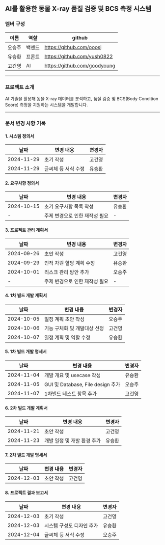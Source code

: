 ## AI를 활용한 동물 X-ray 품질 검증 및 BCS 측정 시스템

### 멤버 구성
|이름|역할|github|
|------|---|---|
|오승주|백엔드|https://github.com/ooosj|
|유승환|프론트|https://github.com/yush0822|
|고건영|AI|https://github.com/goodyoung|

---
### 프로젝트 소개
AI 기술을 활용해 동물 X-ray 데이터를 분석하고, 품질 검증 및 BCS(Body Condition Score) 측정을 지원하는 시스템을 개발합니다.

---

### 문서 변경 사항 기록

#### 1. **시스템 정의서**
| 날짜       | 변경 내용                        | 변경자   |
|------------|----------------------------------|----------|
| 2024-11-29 | 초기 작성                        | 고건영   |
| 2024-11-29 | 글씨체 등 서식 수정               | 유승환   |

#### 2. **요구사항 정의서**
| 날짜       | 변경 내용                        | 변경자   |
|------------|----------------------------------|----------|
| 2024-10-15 | 초기 요구사항 목록 작성           | 유승환   |
| -          | 주제 변경으로 인한 재작성 필요      |   -    |

#### 3. **프로젝트 관리 계획서**
| 날짜       | 변경 내용                        | 변경자   |
|------------|----------------------------------|----------|
| 2024-09-26 | 초안 작성                         | 고건영   |
| 2024-09-29 | 인적 자원 할당 계획 수정          | 유승환   |
| 2024-10-01 | 리스크 관리 방안 추가             | 오승주   |
| -          | 주제 변경으로 인한 재작성 필요      |   -    |

#### 4. **1차 빌드 개발 계획서**
| 날짜       | 변경 내용                        | 변경자   |
|------------|----------------------------------|----------|
| 2024-10-05 | 일정 계획 초안 작성               | 오승주   |
| 2024-10-06 | 기능 구체화 및 개발대상 선정       | 고건영   |
| 2024-10-07 | 일정 계획 및 역할 수정            | 유승환   |

#### 5. **1차 빌드 개발 명세서**
| 날짜       | 변경 내용                        | 변경자   |
|------------|----------------------------------|----------|
| 2024-11-04 | 개발 개요 및 usecase 작성         | 유승환   |
| 2024-11-05 | GUI 및 Database, File design 추가 | 오승주   |
| 2024-11-07 | 1차빌드 테스트 항목 추가           | 고건영   |

#### 6. **2차 빌드 개발 계획서**
| 날짜       | 변경 내용                        | 변경자   |
|------------|----------------------------------|----------|
| 2024-11-21 | 초안 작성                        | 고건영   |
| 2024-11-23 | 개발 일정 및 개발 환경 추가         | 유승환   |

#### 7. **2차 빌드 개발 명세서**
| 날짜       | 변경 내용                        | 변경자   |
|------------|----------------------------------|----------|
| 2024-12-03 | 초안 작성                        | 고건영   |

#### 8. **프로젝트 결과 보고서**
| 날짜       | 변경 내용                        | 변경자   |
|------------|----------------------------------|----------|
| 2024-12-03 | 초기 작성                        | 고건영   |
| 2024-12-03 | 시스템 구성도 디자인 추가         | 유승환   |
| 2024-12-04 | 글씨체 등 서식 수정               | 오승주   |
